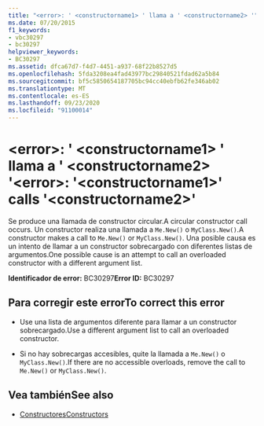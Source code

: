 ```yaml
---
title: "<error>: ' <constructorname1> ' llama a ' <constructorname2> '"
ms.date: 07/20/2015
f1_keywords:
- vbc30297
- bc30297
helpviewer_keywords:
- BC30297
ms.assetid: dfca67d7-f4d7-4451-a937-68f22b8527d5
ms.openlocfilehash: 5fda3208ea4fad43977bc29840521fdad62a5b84
ms.sourcegitcommit: bf5c5850654187705bc94cc40ebfb62fe346ab02
ms.translationtype: MT
ms.contentlocale: es-ES
ms.lasthandoff: 09/23/2020
ms.locfileid: "91100014"
---
```

# <a name="error-constructorname1-calls-constructorname2"></a><span data-ttu-id="eca1c-102">\<error>: ' \<constructorname1> ' llama a ' \<constructorname2> '</span><span class="sxs-lookup"><span data-stu-id="eca1c-102">\<error>: '\<constructorname1>' calls '\<constructorname2>'</span></span>

<span data-ttu-id="eca1c-103">Se produce una llamada de constructor circular.</span><span class="sxs-lookup"><span data-stu-id="eca1c-103">A circular constructor call occurs.</span></span> <span data-ttu-id="eca1c-104">Un constructor realiza una llamada a `Me.New()` o `MyClass.New()`.</span><span class="sxs-lookup"><span data-stu-id="eca1c-104">A constructor makes a call to `Me.New()` or `MyClass.New()`.</span></span> <span data-ttu-id="eca1c-105">Una posible causa es un intento de llamar a un constructor sobrecargado con diferentes listas de argumentos.</span><span class="sxs-lookup"><span data-stu-id="eca1c-105">One possible cause is an attempt to call an overloaded constructor with a different argument list.</span></span>  
  
 <span data-ttu-id="eca1c-106">**Identificador de error:** BC30297</span><span class="sxs-lookup"><span data-stu-id="eca1c-106">**Error ID:** BC30297</span></span>  
  
## <a name="to-correct-this-error"></a><span data-ttu-id="eca1c-107">Para corregir este error</span><span class="sxs-lookup"><span data-stu-id="eca1c-107">To correct this error</span></span>  
  
- <span data-ttu-id="eca1c-108">Use una lista de argumentos diferente para llamar a un constructor sobrecargado.</span><span class="sxs-lookup"><span data-stu-id="eca1c-108">Use a different argument list to call an overloaded constructor.</span></span>  
  
- <span data-ttu-id="eca1c-109">Si no hay sobrecargas accesibles, quite la llamada a `Me.New()` o `MyClass.New()`.</span><span class="sxs-lookup"><span data-stu-id="eca1c-109">If there are no accessible overloads, remove the call to `Me.New()` or `MyClass.New()`.</span></span>  
  
## <a name="see-also"></a><span data-ttu-id="eca1c-110">Vea también</span><span class="sxs-lookup"><span data-stu-id="eca1c-110">See also</span></span>

- [<span data-ttu-id="eca1c-111">Constructores</span><span class="sxs-lookup"><span data-stu-id="eca1c-111">Constructors</span></span>](../programming-guide/concepts/object-oriented-programming.md#constructors)
